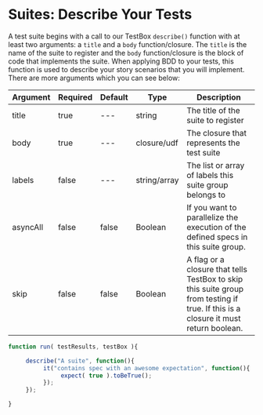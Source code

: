 # Suites: Describe Your Tests

A test suite begins with a call to our TestBox `describe()` function with at least two arguments: a `title` and a `body` function/closure. The `title` is the name of the suite to register and the `body` function/closure is the block of code that implements the suite. When applying BDD to your tests, this function is used to describe your story scenarios that you will implement. There are more arguments which you can see below:

|Argument|Required|Default|Type|Description|
|--|--|--|--|--|
|title|true|---|string|The title of the suite to register|
|body|true|---|closure/udf|The closure that represents the test suite|
|labels|false|---|string/array|The list or array of labels this suite group belongs to|
|asyncAll|false|false|Boolean|If you want to parallelize the execution of the defined specs in this suite group.|
|skip|false|false|Boolean|A flag or a closure that tells TestBox to skip this suite group from testing if true. If this is a closure it must return boolean.|

```javascript
function run( testResults, testBox ){

     describe("A suite", function(){
          it("contains spec with an awesome expectation", function(){
               expect( true ).toBeTrue();
          });
     });

}
```


